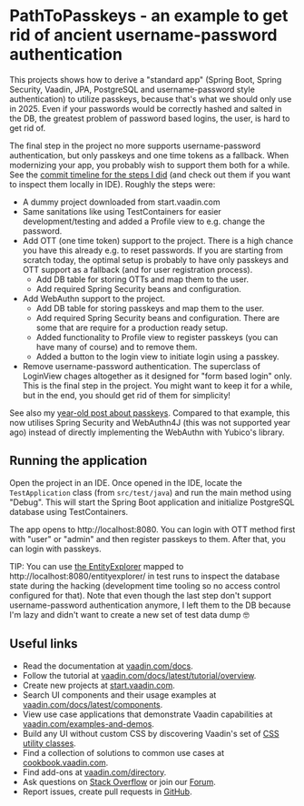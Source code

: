 # PathToPasskeys - an example to get rid of ancient username-password authentication

This projects shows how to derive a "standard app" (Spring Boot, Spring Security, Vaadin, JPA, PostgreSQL and username-password style authentication) to utilize passkeys, because that's what
we should only use in 2025. Even if your passwords would be correctly hashed and salted in the DB, the greatest problem of password based logins, the user, is hard to get rid of.

The final step in the project no more supports username-password authentication, but only passkeys and one time tokens as a fallback. When modernizing your app, you probably wish to support them both for a while. See the [commit timeline for the steps I did](https://github.com/mstahv/pathtopasskeys/commits/main/) (and check out them if you want to inspect them locally in IDE). Roughly the steps were:

 * A dummy project downloaded from start.vaadin.com
 * Same sanitations like using TestContainers for easier development/testing and added a Profile view to e.g. change the password.
 * Add OTT (one time token) support to the project. There is a high chance you have this already e.g. to reset passwords. If you are starting from scratch today, the optimal setup is probably to have only passkeys and OTT support as a fallback (and for user registration process).
   * Add DB table for storing OTTs and map them to the user.
   * Add required Spring Security beans and configuration.
 * Add WebAuthn support to the project.
   *  Add DB table for storing passkeys and map them to the user.
   *  Add required Spring Security beans and configuration. There are some that are require for a production ready setup.
   *  Added functionality to Profile view to register passkeys (you can have many of course) and to remove them.
   * Added a button to the login view to initiate login using a passkey.
 * Remove username-password authentication. The superclass of LoginView chages altogether as it designed for "form based login" only. This is the final step in the project. You might want to keep it for a while, but in the end, you should get rid of them for simplicity!

See also my [year-old post about passkeys](https://vaadin.com/blog/forget-passwords-accessing-webauthn-api-with-vaadin). Compared to that example, this now utilises Spring Security and WebAuthn4J (this was not supported year ago) instead of directly implementing the WebAuthn with Yubico's library.

## Running the application

Open the project in an IDE. Once opened in the IDE, locate the `TestApplication` class (from `src/test/java`) and run the main method using "Debug". This will start the Spring Boot application and initialize PostgreSQL database using TestContainers.

The app opens to http://localhost:8080. You can login with OTT method first with "user" or "admin" and then register passkeys to them. After that, you can login with passkeys.

TIP: You can use [the EntityExplorer](https://github.com/viritin/entityexplorer) mapped to http://localhost:8080/entityexplorer/ in test runs to inspect the database state during the hacking (development time tooling so no access control configured for that). Note that even though the last step don't support username-password authentication anymore, I left them to the DB because I'm lazy and didn't want to create a new set of test data dump 🤓

## Useful links

- Read the documentation at [vaadin.com/docs](https://vaadin.com/docs).
- Follow the tutorial at [vaadin.com/docs/latest/tutorial/overview](https://vaadin.com/docs/latest/tutorial/overview).
- Create new projects at [start.vaadin.com](https://start.vaadin.com/).
- Search UI components and their usage examples at [vaadin.com/docs/latest/components](https://vaadin.com/docs/latest/components).
- View use case applications that demonstrate Vaadin capabilities at [vaadin.com/examples-and-demos](https://vaadin.com/examples-and-demos).
- Build any UI without custom CSS by discovering Vaadin's set of [CSS utility classes](https://vaadin.com/docs/styling/lumo/utility-classes). 
- Find a collection of solutions to common use cases at [cookbook.vaadin.com](https://cookbook.vaadin.com/).
- Find add-ons at [vaadin.com/directory](https://vaadin.com/directory).
- Ask questions on [Stack Overflow](https://stackoverflow.com/questions/tagged/vaadin) or join our [Forum](https://vaadin.com/forum).
- Report issues, create pull requests in [GitHub](https://github.com/vaadin).
